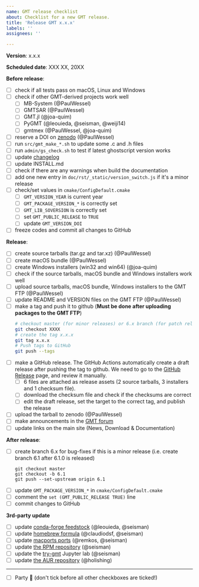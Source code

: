 ```yaml
---
name: GMT release checklist
about: Checklist for a new GMT release.
title: 'Release GMT x.x.x'
labels: ''
assignees: ''

---
```


**Version**:  x.x.x

**Scheduled date**: XXX XX, 20XX

**Before release**:

- [ ] check if all tests pass on macOS, Linux and Windows
- [ ] check if other GMT-derived projects work well
	- [ ] MB-System (@PaulWessel)
	- [ ] GMTSAR (@PaulWessel)
	- [ ] GMT.jl (@joa-quim)
	- [ ] PyGMT (@leouieda, @seisman, @weiji14)
	- [ ] gmtmex (@PaulWessel, @joa-quim)
- [ ] reserve a DOI on [zenodo](https://zenodo.org) (@PaulWessel)
- [ ] run `src/gmt_make_*.sh` to update some .c and .h files
- [ ] run `admin/gs_check.sh` to test if latest ghostscript version works
- [ ] update [changelog](/doc/rst/source/changes.rst)
- [ ] update INSTALL.md
- [ ] check if there are any warnings when build the documentation
- [ ] add one new entry in `doc/rst/_static/version_switch.js` if it's a minor release
- [ ] check/set values in `cmake/ConfigDefault.cmake`
    - [ ] `GMT_VERSION_YEAR` is current year
    - [ ] `GMT_PACKAGE_VERSION_*` is correctly set
    - [ ] `GMT_LIB_SOVERSION` is correctly set
    - [ ] set `GMT_PUBLIC_RELEASE` to `TRUE`
    - [ ] update `GMT_VERSION_DOI`
- [ ] freeze codes and commit all changes to GitHub

**Release**:

- [ ] create source tarballs (tar.gz and tar.xz) (@PaulWessel)
- [ ] create macOS bundle (@PaulWessel)
- [ ] create Windows installers (win32 and win64) (@joa-quim)
- [ ] check if the source tarballs, macOS bundle and Windows installers work well
- [ ] upload source tarballs, macOS bundle, Windows installers to the GMT FTP (@PaulWessel)
- [ ] update README and VERSION files on the GMT FTP (@PaulWessel)
- [ ] make a tag and push it to github (**Must be done after uploading packages to the GMT FTP**)
    ```bash
    # checkout master (for minor releases) or 6.x branch (for patch releases)
    git checkout XXXX
    # create the tag x.x.x
    git tag x.x.x
    # Push tags to GitHub
    git push --tags
    ```
- [ ] make a GitHub release.
  The GitHub Actions automatically create a draft release after pushing the tag to github.
  We need to go to the [GitHub Release](https://github.com/GenericMappingTools/gmt/releases) page, and review it manually.
  - [ ] 6 files are attached as release assets (2 source tarballs, 3 installers and 1 checksum file).
  - [ ] download the checksum file and check if the checksums are correct
  - [ ] edit the draft release, set the target to the correct tag, and publish the release
- [ ] upload the tarball to zenodo (@PaulWessel)
- [ ] make announcements in the [GMT forum](https://forum.generic-mapping-tools.org/)
- [ ] update links on the main site (News, Download & Documentation)

**After release**:

- [ ] create branch 6.x for bug-fixes if this is a minor release (i.e. create branch 6.1 after 6.1.0 is released)
  ```
  git checkout master
  git checkout -b 6.1
  git push --set-upstream origin 6.1
  ```
- [ ] update `GMT_PACKAGE_VERSION_*` in `cmake/ConfigDefault.cmake`
- [ ] comment the `set (GMT_PUBLIC_RELEASE TRUE)` line
- [ ] commit changes to GitHub

**3rd-party update**

- [ ] update [conda-forge feedstock](https://github.com/conda-forge/gmt-feedstock) (@leouieda, @seisman)
- [ ] update [homebrew formula](https://github.com/Homebrew/homebrew-core/blob/master/Formula/gmt.rb) (@claudiodsf, @seisman)
- [ ] update [macports ports](https://github.com/macports/macports-ports/blob/master/science/gmt5/Portfile) (@remkos, @seisman)
- [ ] update [the RPM repository](https://copr.fedorainfracloud.org/coprs/genericmappingtools/gmt/) (@seisman)
- [ ] update the [try-gmt](https://github.com/GenericMappingTools/try-gmt) Jupyter lab (@seisman)
- [ ] update [the AUR repository](https://aur.archlinux.org/packages/gmt6/) (@holishing)

---

- [ ] Party :tada: (don't tick before all other checkboxes are ticked!)
